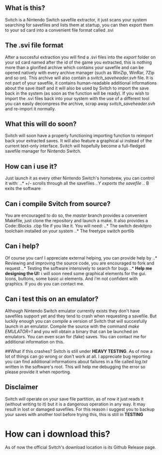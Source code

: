 ## What is this?
Svitch is a Nintendo Switch savefile extractor, it just scans your system searching for savefiles and lists them at startup, you can then export them to your sd card into a convenient file format called .svi

## The .svi file format
After a succesful extraction you will find a .svi files into the *export* folder on your sd card named after the id of the game you extracted, this is nothing more than a glorified archive which contains your savefile and can be opened natively with every archive manager (such as WinZip, WinRar, 7Zip and so on).
This archive will also contain a *svitch_saveheader.svh* file. It is not part of your savefile, it contains human-readable additional informations about the save itself and it will also be used by Svitch to import the save back in the system (as soon as the function will be ready).
If you wish to import the .svi files back into your system with the use of a different tool you can easily decompress the archive, scrap away *svitch_saveheader.svh* and re-import it normally.

## What this will do soon?
Svitch will soon have a properly functioning importing function to reimport back your extracted saves. It will also feature a graphical ui instead of the current text-only interface. Svitch will hopefully become a full-fledged savefile manager for Nintendo Switch.

## How can i use it?
Just launch it as every other Nintendo Switch's homebrew, you can control it with:
..* +/- scrolls through all the savefiles
..*Y exports the savefile
..* B exits the software

## Can i compile Svitch from source?
You are encouraged to do so, the *master* branch provides a convenient Makefile, just clone the repository and launch a make. It also provides a Code::Blocks .cbp file if you like it. You will need:
..* The switch devkitpro toolchain installed on your system
..* The freetype switch portlib

## Can i help?
Of course you can! I appreciate external helping, you can provide help by
..* Reviewing and improving the source code, you are encouraged to fork and request
..* Testing the software intensively to search for bugs
..* **Help me designing the UI:** i will soon need some graphical elements for the gui. Icons, buttons, some basic ui elements. And i'm not confident with graphics. If you do you can contact me.

## Can i test this on an emulator?
Although Nintendo Switch emulator currently exists they don't have savefiles support yet and they tend to crash when requesting a savefile. But luckily enough you can compile a version of Svitch that will succesfully launch in an emulator.
Compile the source with the command *make EMULATOR=1* and you will obtain a binary that can be launched on emulators. You can even scan for (fake) saves. You can contact me for additional information on this. 

##What if this crashes?
Svitch is still under **HEAVY TESTING**. As of now a lot of things can go wrong or don't work at all. I appreciate bug reporting: you can find additional informations about failures in a file called *log.txt* written in the software's root. This will help me debugging the error so please provide it when reporting.

## Disclaimer
Svitch *will* operate on your save file partition, as of now it just reads it (without writing to it) but it is a dangerous operation in any way. It may result in lost or damaged savefiles. For this reason i suggest you to backup your saves with another tool before trying this, this is still in **TESTING** 

# How can i download this?
As of now the official Svitch's download location is its Github Release page.